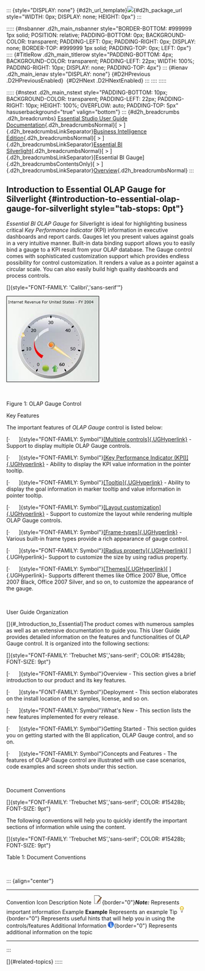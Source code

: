 ::: {style="DISPLAY: none"}
[](ms-xhelp:///?Id=d2h_url_template){#d2h_url_template}![](!package_url!){#d2h_package_url style="WIDTH: 0px; DISPLAY: none; HEIGHT: 0px"}
:::

::::: {#nsbanner .d2h_main_nsbanner style="BORDER-BOTTOM: #999999 1px solid; POSITION: relative; PADDING-BOTTOM: 0px; BACKGROUND-COLOR: transparent; PADDING-LEFT: 0px; PADDING-RIGHT: 0px; DISPLAY: none; BORDER-TOP: #999999 1px solid; PADDING-TOP: 0px; LEFT: 0px"}
:::: {#TitleRow .d2h_main_titlerow style="PADDING-BOTTOM: 4px; BACKGROUND-COLOR: transparent; PADDING-LEFT: 22px; WIDTH: 100%; PADDING-RIGHT: 10px; DISPLAY: none; PADDING-TOP: 4px"}
::: {#ienav .d2h_main_ienav style="DISPLAY: none"}
[](ms-xhelp:///?Id=9859e226-bfe6-4e68-9732-fcb460eda92a){#D2HPrevious .D2HPreviousEnabled}  [](ms-xhelp:///?Id=50f87adc-458e-4889-99db-42296ae9b24a){#D2HNext .D2HNextEnabled}
:::
::::
:::::

::::: {#nstext .d2h_main_nstext style="PADDING-BOTTOM: 10px; BACKGROUND-COLOR: transparent; PADDING-LEFT: 22px; PADDING-RIGHT: 10px; HEIGHT: 100%; OVERFLOW: auto; PADDING-TOP: 5px" hasuserbackground="true" valign="bottom"}
::: {#d2h_breadcrumbs .d2h_breadcrumbs}
[Essential Studio User Guide Documentation](ms-xhelp:///?Id=12457748-09e3-4d74-a240-8e049cedf030){.d2h_breadcrumbsNormal}[ \> ]{.d2h_breadcrumbsLinkSeparator}[Business Intelligence Edition](ms-xhelp:///?Id=fdf33dd8-62b2-47b9-ad7b-fc50e590bca5){.d2h_breadcrumbsNormal}[ \> ]{.d2h_breadcrumbsLinkSeparator}[Essential BI Silverlight](ms-xhelp:///?Id=c006b39c-6aa2-4637-b7de-3e7b6cb3f9f9){.d2h_breadcrumbsNormal}[ \> ]{.d2h_breadcrumbsLinkSeparator}[Essential BI Gauge]{.d2h_breadcrumbsContentsOnly}[ \> ]{.d2h_breadcrumbsLinkSeparator}[Overview](ms-xhelp:///?Id=9859e226-bfe6-4e68-9732-fcb460eda92a){.d2h_breadcrumbsNormal}
:::

## Introduction to Essential OLAP Gauge for Silverlight {#introduction-to-essential-olap-gauge-for-silverlight style="tab-stops: 0pt"}

*Essential BI OLAP Gauge* for Silverlight is ideal for highlighting business critical *Key Performance Indicator* (KPI) information in executive dashboards and report cards. Gauges let you present values against goals in a very intuitive manner. Built-in data binding support allows you to easily bind a gauge to a KPI result from your OLAP database. The Gauge control comes with sophisticated customization support which provides endless possibility for control customization. It renders a value as a pointer against a circular scale. You can also easily build high quality dashboards and process controls.

[]{style="FONT-FAMILY: 'Calibri','sans-serif'"} 

![Description: C:\\Users\\Hari\\Pictures\\New folder\\Gauge SL\\OLAP Gauge Control.png](ImagesExt/image51_0.jpg)

 

Figure 1: OLAP Gauge Control

Key Features

The important features of *OLAP Gauge* control is listed below:

[·      ]{style="FONT-FAMILY: Symbol"}[[Multiple controls]{.UGHyperlink}](ms-xhelp:///?Id=d97acc1c-cbe2-4895-86bf-a3422226f286) - Support to display multiple OLAP Gauge controls.

[·      ]{style="FONT-FAMILY: Symbol"}[[Key Performance Indicator (KPI)]{.UGHyperlink}](ms-xhelp:///?Id=54aa070a-c1df-46e7-8b54-fcbc3d817d73) - Ability to display the KPI value information in the pointer tooltip.

[·      ]{style="FONT-FAMILY: Symbol"}[[Tooltip]{.UGHyperlink}](ms-xhelp:///?Id=6cb8bd89-6393-44e8-8604-572e13a9ca74) - Ability to display the goal information in marker tooltip and value information in pointer tooltip.

[·      ]{style="FONT-FAMILY: Symbol"}[[Layout customization]{.UGHyperlink}](ms-xhelp:///?Id=d97acc1c-cbe2-4895-86bf-a3422226f286) - Support to customize the layout while rendering multiple OLAP Gauge controls.

[·      ]{style="FONT-FAMILY: Symbol"}[[Frame-types]{.UGHyperlink}](ms-xhelp:///?Id=80df6460-7cf4-4628-b332-5b4fddb0d94c) - Various built-in frame types provide a rich appearance of gauge control.

[·      ]{style="FONT-FAMILY: Symbol"}[[Radius property]{.UGHyperlink}](ms-xhelp:///?Id=c48df22b-3ddb-4672-ad3e-68a5b8681420)[ ]{.UGHyperlink}- Support to customize the size by using radius property.

[·      ]{style="FONT-FAMILY: Symbol"}[[Themes]{.UGHyperlink}](ms-xhelp:///?Id=51959f58-a4af-4474-a14d-5445718cd416)[ ]{.UGHyperlink}- Supports different themes like Office 2007 Blue, Office 2007 Black, Office 2007 Silver, and so on, to customize the appearance of the gauge.

 

User Guide Organization

[]{#_Introduction_to_Essential}The product comes with numerous samples as well as an extensive documentation to guide you. This User Guide provides detailed information on the features and functionalities of OLAP Gauge control. It is organized into the following sections:

[]{style="FONT-FAMILY: 'Trebuchet MS','sans-serif'; COLOR: #15428b; FONT-SIZE: 9pt"} 

[·      ]{style="FONT-FAMILY: Symbol"}Overview - This section gives a brief introduction to our product and its key features.

[·      ]{style="FONT-FAMILY: Symbol"}Deployment - This section elaborates on the install location of the samples, license, and so on.

[·      ]{style="FONT-FAMILY: Symbol"}What\'s New - This section lists the new features implemented for every release.

[·      ]{style="FONT-FAMILY: Symbol"}Getting Started - This section guides you on getting started with the BI application, OLAP Gauge control, and so on.

[·      ]{style="FONT-FAMILY: Symbol"}Concepts and Features - The features of OLAP Gauge control are illustrated with use case scenarios, code examples and screen shots under this section.

 

Document Conventions

[]{style="FONT-FAMILY: 'Trebuchet MS','sans-serif'; COLOR: #15428b; FONT-SIZE: 9pt"} 

The following conventions will help you to quickly identify the important sections of information while using the content.

[]{style="FONT-FAMILY: 'Trebuchet MS','sans-serif'; COLOR: #15428b; FONT-SIZE: 9pt"} 

Table 1: Document Conventions

 

::: {align="center"}
  ------------------------ ------------------------------------------------------------------------------------------------------------- ---------------------------------------------------------------------------
  Convention               Icon                                                                                                          Description
  Note                     ![](ImagesExt/image51_1.jpg){border="0"}***Note:***                                                           Represents important information
  Example                  **Example**                                                                                                   Represents an example
  Tip                      ![Description: C:\\Users\\Hari\\Pictures\\OlapClient\\Tip.png](ImagesExt/image51_2.png){border="0"}           Represents useful hints that will help you in using the controls/features
  Additional Information   ![Description: C:\\Users\\Hari\\Pictures\\OlapClient\\Information.png](ImagesExt/image51_3.png){border="0"}   Represents additional information on the topic
  ------------------------ ------------------------------------------------------------------------------------------------------------- ---------------------------------------------------------------------------
:::

[]{#related-topics}
:::::
